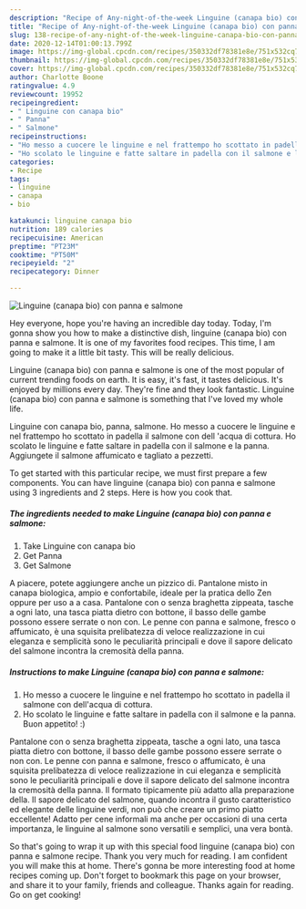 ```yaml
---
description: "Recipe of Any-night-of-the-week Linguine (canapa bio) con panna e salmone"
title: "Recipe of Any-night-of-the-week Linguine (canapa bio) con panna e salmone"
slug: 138-recipe-of-any-night-of-the-week-linguine-canapa-bio-con-panna-e-salmone
date: 2020-12-14T01:00:13.799Z
image: https://img-global.cpcdn.com/recipes/350332df78381e8e/751x532cq70/linguine-canapa-bio-con-panna-e-salmone-recipe-main-photo.jpg
thumbnail: https://img-global.cpcdn.com/recipes/350332df78381e8e/751x532cq70/linguine-canapa-bio-con-panna-e-salmone-recipe-main-photo.jpg
cover: https://img-global.cpcdn.com/recipes/350332df78381e8e/751x532cq70/linguine-canapa-bio-con-panna-e-salmone-recipe-main-photo.jpg
author: Charlotte Boone
ratingvalue: 4.9
reviewcount: 19952
recipeingredient:
- " Linguine con canapa bio"
- " Panna"
- " Salmone"
recipeinstructions:
- "Ho messo a cuocere le linguine e nel frattempo ho scottato in padella il salmone con dell&#39;acqua di cottura."
- "Ho scolato le linguine e fatte saltare in padella con il salmone e la panna. Buon appetito! :)"
categories:
- Recipe
tags:
- linguine
- canapa
- bio

katakunci: linguine canapa bio 
nutrition: 189 calories
recipecuisine: American
preptime: "PT23M"
cooktime: "PT50M"
recipeyield: "2"
recipecategory: Dinner

---
```



![Linguine (canapa bio) con panna e salmone](https://img-global.cpcdn.com/recipes/350332df78381e8e/751x532cq70/linguine-canapa-bio-con-panna-e-salmone-recipe-main-photo.jpg)

Hey everyone, hope you're having an incredible day today. Today, I'm gonna show you how to make a distinctive dish, linguine (canapa bio) con panna e salmone. It is one of my favorites food recipes. This time, I am going to make it a little bit tasty. This will be really delicious.

Linguine (canapa bio) con panna e salmone is one of the most popular of current trending foods on earth. It is easy, it's fast, it tastes delicious. It's enjoyed by millions every day. They're fine and they look fantastic. Linguine (canapa bio) con panna e salmone is something that I've loved my whole life.

Linguine con canapa bio, panna, salmone. Ho messo a cuocere le linguine e nel frattempo ho scottato in padella il salmone con dell &#39;acqua di cottura. Ho scolato le linguine e fatte saltare in padella con il salmone e la panna. Aggiungete il salmone affumicato e tagliato a pezzetti.


To get started with this particular recipe, we must first prepare a few components. You can have linguine (canapa bio) con panna e salmone using 3 ingredients and 2 steps. Here is how you cook that.

<!--inarticleads1-->

##### The ingredients needed to make Linguine (canapa bio) con panna e salmone:

1. Take  Linguine con canapa bio
1. Get  Panna
1. Get  Salmone


A piacere, potete aggiungere anche un pizzico di. Pantalone misto in canapa biologica, ampio e confortabile, ideale per la pratica dello Zen oppure per uso a a casa. Pantalone con o senza braghetta zippeata, tasche a ogni lato, una tasca piatta dietro con bottone, il basso delle gambe possono essere serrate o non con. Le penne con panna e salmone, fresco o affumicato, è una squisita prelibatezza di veloce realizzazione in cui eleganza e semplicità sono le peculiarità principali e dove il sapore delicato del salmone incontra la cremosità della panna. 

<!--inarticleads2-->

##### Instructions to make Linguine (canapa bio) con panna e salmone:

1. Ho messo a cuocere le linguine e nel frattempo ho scottato in padella il salmone con dell&#39;acqua di cottura.
1. Ho scolato le linguine e fatte saltare in padella con il salmone e la panna. Buon appetito! :)


Pantalone con o senza braghetta zippeata, tasche a ogni lato, una tasca piatta dietro con bottone, il basso delle gambe possono essere serrate o non con. Le penne con panna e salmone, fresco o affumicato, è una squisita prelibatezza di veloce realizzazione in cui eleganza e semplicità sono le peculiarità principali e dove il sapore delicato del salmone incontra la cremosità della panna. Il formato tipicamente più adatto alla preparazione della. Il sapore delicato del salmone, quando incontra il gusto caratteristico ed elegante delle linguine verdi, non può che creare un primo piatto eccellente! Adatto per cene informali ma anche per occasioni di una certa importanza, le linguine al salmone sono versatili e semplici, una vera bontà. 

So that's going to wrap it up with this special food linguine (canapa bio) con panna e salmone recipe. Thank you very much for reading. I am confident you will make this at home. There's gonna be more interesting food at home recipes coming up. Don't forget to bookmark this page on your browser, and share it to your family, friends and colleague. Thanks again for reading. Go on get cooking!
